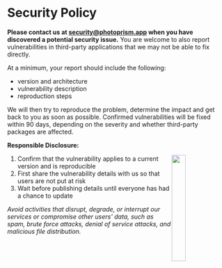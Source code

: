 # Security Policy

**Please contact us at [security@photoprism.app](mailto:security@photoprism.app) when you have discovered a potential security issue.** You are welcome to also report vulnerabilities in third-party applications that we may not be able to fix directly.

At a minimum, your report should include the following:

- version and architecture
- vulnerability description
- reproduction steps

We will then try to reproduce the problem, determine the impact and get back to you as soon as possible.
Confirmed vulnerabilities will be fixed within 90 days, depending on the severity and whether third-party
packages are affected.

**Responsible Disclosure:**

<img src='https://photoprism.app/user/pages/07.security-policy/thank-you-600x600.png' width='25%' style='float: right' />

1. Confirm that the vulnerability applies to a current version and is reproducible
2. First share the vulnerability details with us so that users are not put at risk
3. Wait before publishing details until everyone has had a chance to update

*Avoid activities that disrupt, degrade, or interrupt our services or compromise other users' data, such as spam, brute force attacks, denial of service attacks, and malicious file distribution.*
